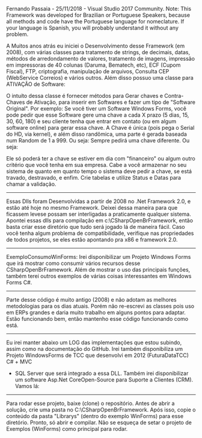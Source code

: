 Fernando Passaia - 25/11/2018 - Visual Studio 2017 Community.
Note: This Framework was developed for Brazilian or Portuguese Speakers, because all methods and code have
the Portuguese language for nomeclature. If your language is Spanish, you will probably understand it
without  any problem.

A Muitos anos atrás eu iniciei o Desenvolvimento desse Framework (em 2008), com várias classes para
tratamento de strings, de decimais, datas, métodos de arredondamento de valores, tratamento de imagens, 
impressão em impressoras de 40 colunas (Daruma, Bematech, etc), ECF (Cupom Fiscal), FTP, criptografia,
manipulação de arquivos, Consulta CEP (WebService Correios) e vários outros. Além disso possuo uma classe
para ATIVAÇÃO de Software:

O intuíto dessa classe é fornecer métodos para Gerar chaves e Contra-Chaves de Ativação, para inserir em
Softwares e fazer um tipo de "Software Original". Por exemplo: Se você tiver um Software Windows Forms, você
pode pedir que esse Software gere uma chave a cada X prazo (5 dias, 15, 30, 60, 180) e seu cliente tenha que
entrar em contato (ou em algum software online) para gerar essa chave. A Chave é única (pois pega o Serial
do HD, via kernel), e além disso randômica, uma parte é gerada baseada num Random de 1 a 999. Ou seja: Sempre
pedirá uma chave diferente. Ou seja:

Ele só poderá ter a chave se estiver em dia com "financeiro" ou algum outro critério que você tenha em sua
empresa. Cabe a você armazenar no seu sistema de quanto em quanto tempo o sistema deve pedir a chave, se 
está travado, destravado, e enfim. Crie tabelas e utilize Status e Datas para chamar a validação.

------------------------------------------------------------------------------------------------------------

Essas Dlls foram Desenvolvidas a partir de 2008 no .Net Framework 2.0, e estão até hoje no mesmo Framework.
Deixei dessa maneira para que ficassem levese possam ser interligadas a praticamente qualquer sistema. 
Apontei essas dlls para compilação em c:\CSharpOpenBrFramework, então basta criar esse diretório que tudo
será jogado lá de maneira fácil. Caso você tenha algum problema de compatibilidade, verifique nas 
propriedades de todos projetos, se eles estão apontando pra x86 e framework 2.0.

------------------------------------------------------------------------------------------------------------

ExemploConsumoWinForms: Irei disponibilizar um Projeto Windows Forms que irá mostrar como consumir vários
recursos desse CSharpOpenBrFramework. Além de mostrar o uso das principais funções, também terei outros
exemplos de várias coisas interessantes em Windows Forms C#.

------------------------------------------------------------------------------------------------------------

Parte desse código é muito antigo (2008) e não adotam as melhores metodologias para os dias atuais. Porém
não re-escrevi as classes pois uso em ERPs grandes e daria muito trabalho em alguns pontos para adaptar.
Estão funcionando bem, então mantenho esse código funcionando como está.

------------------------------------------------------------------------------------------------------------

Eu irei manter abaixo um LOG das implementações que estou subindo, assim como na documentação do GitHub.
Irei também disponibiliza um Projeto WindowsForms de TCC que desenvolvi em 2012 (FuturaDataTCC) C# + MVC
+ SQL Server que será integrado a essa DLL. Também irei disponibilizar um software Asp.Net CoreOpen-Source
para Suporte a Clientes (CRM). Vamos lá:

------------------------------------------------------------------------------------------------------------

Para rodar esse projeto, baixe (clone) o repositório. Antes de abrir a solução, crie uma pasta no 
C:\CSharpOpenBrFramework. Após isso, copie o conteúdo da pasta "Librarys" (dentro do exemplo WinForms)
para esse diretório. Pronto, só abrir e compilar. Não se esqueça de setar o projeto de Exemplos (WinForms)
como principal para rodar.
